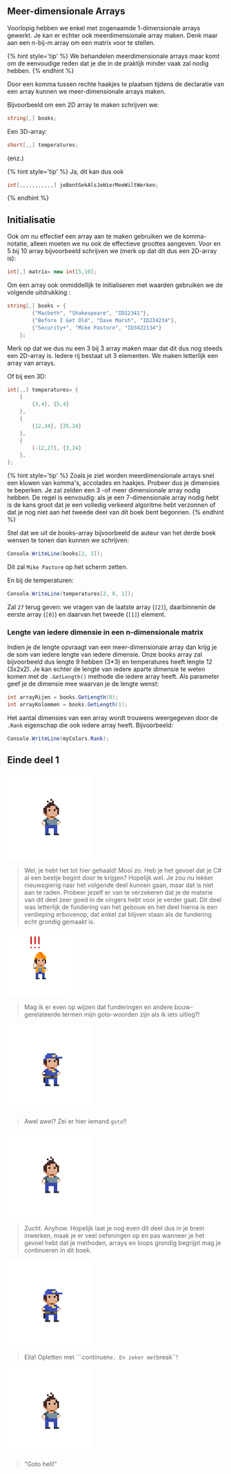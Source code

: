 ## Meer-dimensionale Arrays
Voorlopig hebben we enkel met zogenaamde 1-dimensionale arrays gewerkt. Je kan er echter ook meerdimensionale array maken. Denk maar aan een n-bij-m array om een matrix voor te stellen.

{% hint style='tip' %}
We behandelen meerdimensionale arrays maar komt om de eenvoudige reden dat je die in de praktijk minder vaak zal nodig hebben.
{% endhint %}

Door een komma tussen rechte haakjes te plaatsen tijdens de declaratie van een array kunnen we meer-dimensionale arrays maken. 

Bijvoorbeeld om een 2D array te maken schrijven we:

```csharp
string[,] books;
```

Een 3D-array:
```csharp
short[,,] temperatures;
```
(enz.)

{% hint style='tip' %}
Ja, dit kan dus ook

```csharp
int[,,,,,,,,,,,] jeBentGekAlsJeHierMeeWiltWerken;
```
{% endhint %}

## Initialisatie

Ook om nu effectief een array aan te maken gebruiken we de komma-notatie, alleen moeten we nu ook de effectieve groottes aangeven. Voor en 5 bij 10 array bijvoorbeeld schrijven we (merk op dat dit dus een 2D-array is):

```csharp
int[,] matrix= new int[5,10];
```

Om een array ook onmiddellijk te initialiseren met waarden gebruiken we de volgende uitdrukking :

```csharp
string[,] books = {
        {"Macbeth", "Shakespeare", "ID12341"},
        {"Before I Get Old", "Dave Marsh", "ID234234"},
        {"Security+", "Mike Pastore", "ID3422134"}
    };
```

Merk op dat we dus nu een 3 bij 3 array maken maar dat dit dus nog steeds een 2D-array is. Iedere rij bestaat uit 3 elementen. We maken letterlijk een array van arrays.

Of bij een 3D:
```csharp
int[,,] temperatures= {
    {
        {3,4}, {5,4}
    },
    {
        {12,34}, {35,24}
    },
    {
        {-12,27}, {3,24}
    },
};
```
{% hint style='tip' %}
Zoals je ziet worden meerdimensionale arrays snel een kluwen van komma's, accolades en haakjes. Probeer dus je dimensies te beperken. Je zal zelden een 3 -of meer dimensionale array nodig hebben. De regel is eenvoudig: als je een 7-dimensionale array nodig hebt is de kans groot dat je een  volledig verkeerd algoritme hebt verzonnen of dat je nog niet aan het tweede deel van dit boek bent begonnen. 
{% endhint %}

Stel dat we uit de books-array bijvoorbeeld de auteur van het derde boek wensen te tonen dan kunnen we schrijven:

```csharp
Console.WriteLine(books[2, 1]);
```

Dit zal ``Mike Pastore`` op het scherm zetten.

En bij de temperaturen:
```csharp
Console.WriteLine(temperatures[2, 0, 1]);
```
Zal ``27`` terug geven: we vragen van de laatste array (``[2]``), daarbinnenin de eerste array (``[0]``) en daarvan het tweede (``[1]``) element.

### Lengte van iedere dimensie in een n-dimensionale matrix

Indien je de lengte opvraagt van een meer-dimensionale array dan krijg je de som van iedere lengte van iedere dimensie. Onze books array zal bijvoorbeeld dus lengte 9 hebben (3*3) en temperatures heeft lengte 12 (3x2x2). 
Je kan echter de lengte van iedere aparte dimensie te weten komen met de ``.GetLength()`` methode die iedere array heeft. Als parameter geef je de dimensie mee waarvan je de lengte wenst:

```csharp
int arrayRijen = books.GetLength(0);
int arrayKolommen = books.GetLength(1);
```
Het aantal dimensies van een array wordt trouwens weergegeven door de ``.Rank`` eigenschap die ook iedere array heeft. Bijvoorbeeld:

```csharp
Console.WriteLine(myColors.Rank);
```

## Einde deel 1
![](../assets/me.png)
>Wel, je hebt het tot hier gehaald! Mooi zo. Heb je het gevoel dat je C# al een beetje begint door te krijgen?  Hopelijk wel. Je zou nu lekker nieuwsgierig naar het volgende deel kunnen gaan, maar dat is niet aan te raden. Probeer jezelf er van te verzekeren dat je de materie van dit deel zeer goed in de vingers hebt voor je verder gaat. Dit deel was letterlijk de fundering van het gebouw en het deel hierna is een verdieping erbovenop, dat enkel zal blijven staan als de fundering echt grondig gemaakt is.

![](../assets/attention.png)
>Mag ik er even op wijzen dat funderingen en andere bouw-gerelateerde termen mijn goto-woorden zijn als ik iets uitleg?!

![](../assets/gotopolice.png)
>Awel awel? Zei er hier iemand ``goto``!!

![](../assets/me.png)
>Zucht. Anyhow. Hopelijk laat je nog even dit deel dus in je brein inwerken, maak je er veel oefeningen op en pas wanneer je het gevoel hebt dat je methoden, arrays en loops grondig begrijpt mag je continueren in dit boek.

![](../assets/gotopolice.png)
>Ella! Opletten met ```continue`` he. En zeker met ``break``! 

![](../assets/me.png)
>"Goto hell!"